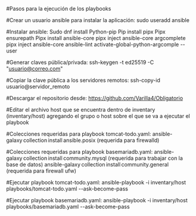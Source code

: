 
#Pasos para la ejecución de los playbooks

#Crear un usuario ansible para instalar la aplicación:
sudo useradd ansible

#Instalar ansible:
Sudo dnf install Python-pip 
Pip install pipx 
Pipx ensurepath 
Pipx install ansible-core
pipx inject ansible-core argcomplete
pipx inject ansible-core ansible-lint
activate-global-python-argcomple --user

#Generar claves pública/privada:
ssh-keygen -t ed25519 -C "usuario@correo.com"

#Copiar la clave pública a los servidores remotos:
ssh-copy-id usuario@servidor_remoto

#Descargar el repositorio desde:
https://github.com/Varilla4/Obligatorio

#Editar el archivo host que se encuentra dentro de inventary (inventary/host)
agregando el grupo o host sobre el que se va a ejecutar el playbook

#Colecciones requeridas para playbook tomcat-todo.yaml:
ansible-galaxy collection install ansible.posix (requerida para firewalld)

#Colecciones requeridas para playbook basemariadb.yaml:
ansible-galaxy collection install community.mysql (requerida para trabajar con la base de datos) 
ansible-galaxy collection install community.general (requerida para firewall ufw)

#Ejecutar playbook tomcat-todo.yaml:
ansible-playbook -i inventary/host playbooks/tomcat-todo.yaml --ask-become-pass

#Ejecutar playbook basemariadb.yaml:
ansible-playbook -i inventary/host playbooks/basemariadb.yaml --ask-become-pass




 
